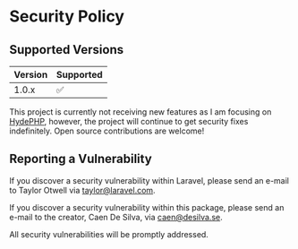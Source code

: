 # Security Policy

## Supported Versions

| Version | Supported          |
| ------- | ------------------ |
| 1.0.x   | :white_check_mark: |

This project is currently not receiving new features as I am focusing on [HydePHP](https://github.com/hydephp/hyde),
however, the project will continue to get security fixes indefinitely. Open source contributions are welcome!

## Reporting a Vulnerability

If you discover a security vulnerability within Laravel, please send an e-mail to Taylor Otwell via taylor@laravel.com.

If you discover a security vulnerability within this package, please send an e-mail to the creator, Caen De Silva, via caen@desilva.se.

All security vulnerabilities will be promptly addressed.
